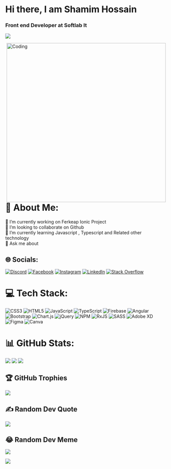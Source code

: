 
<h1>Hi there, I am Shamim Hossain</h1>

### Front end Developer at Softlab It

![](https://media.licdn.com/dms/image/D5616AQEzFdehF6wZ8Q/profile-displaybackgroundimage-shrink_350_1400/0/1690638571503?e=1696464000&v=beta&t=73L-d0WEk4Q41fOQK0vgBdWmvtilszoHDSn-Izy303M)

<img align="right" alt="Coding" width="500" src="https://media.tenor.com/rePDfDWO3XoAAAAd/hacking.gif">


# 💫 **About Me**:
🔭 I’m currently working on  Ferkeap Ionic Project<br>👯 I’m looking to collaborate on Github<br>🌱 I’m currently learning Javascript , Typescript and Related other technology<br>💬 Ask me about



## 🌐 Socials:
[![Discord](https://img.shields.io/badge/Discord-%237289DA.svg?logo=discord&logoColor=white)](https://discord.gg/_shamimhossain) [![Facebook](https://img.shields.io/badge/Facebook-%231877F2.svg?logo=Facebook&logoColor=white)](https://facebook.com/https://www.facebook.com/profile.php?id=100076439873973) [![Instagram](https://img.shields.io/badge/Instagram-%23E4405F.svg?logo=Instagram&logoColor=white)](https://instagram.com/https://www.instagram.com/shamimhossain484215/) [![LinkedIn](https://img.shields.io/badge/LinkedIn-%230077B5.svg?logo=linkedin&logoColor=white)](https://linkedin.com/in/https://www.linkedin.com/in/shamim-hossain-a66617267/) [![Stack Overflow](https://img.shields.io/badge/-Stackoverflow-FE7A16?logo=stack-overflow&logoColor=white)](https://stackoverflow.com/users/https://stackoverflow.com/users/22310464/shamim-hossain) 

# 💻 Tech Stack:
![CSS3](https://img.shields.io/badge/css3-%231572B6.svg?style=for-the-badge&logo=css3&logoColor=white) ![HTML5](https://img.shields.io/badge/html5-%23E34F26.svg?style=for-the-badge&logo=html5&logoColor=white) ![JavaScript](https://img.shields.io/badge/javascript-%23323330.svg?style=for-the-badge&logo=javascript&logoColor=%23F7DF1E) ![TypeScript](https://img.shields.io/badge/typescript-%23007ACC.svg?style=for-the-badge&logo=typescript&logoColor=white) ![Firebase](https://img.shields.io/badge/firebase-%23039BE5.svg?style=for-the-badge&logo=firebase) ![Angular](https://img.shields.io/badge/angular-%23DD0031.svg?style=for-the-badge&logo=angular&logoColor=white) ![Bootstrap](https://img.shields.io/badge/bootstrap-%23563D7C.svg?style=for-the-badge&logo=bootstrap&logoColor=white) ![Chart.js](https://img.shields.io/badge/chart.js-F5788D.svg?style=for-the-badge&logo=chart.js&logoColor=white) ![jQuery](https://img.shields.io/badge/jquery-%230769AD.svg?style=for-the-badge&logo=jquery&logoColor=white) ![NPM](https://img.shields.io/badge/NPM-%23000000.svg?style=for-the-badge&logo=npm&logoColor=white) ![RxJS](https://img.shields.io/badge/rxjs-%23B7178C.svg?style=for-the-badge&logo=reactivex&logoColor=white) ![SASS](https://img.shields.io/badge/SASS-hotpink.svg?style=for-the-badge&logo=SASS&logoColor=white) ![Adobe XD](https://img.shields.io/badge/Adobe%20XD-470137?style=for-the-badge&logo=Adobe%20XD&logoColor=#FF61F6) 	![Figma](https://img.shields.io/badge/figma-%23F24E1E.svg?style=for-the-badge&logo=figma&logoColor=white) ![Canva](https://img.shields.io/badge/Canva-%2300C4CC.svg?style=for-the-badge&logo=Canva&logoColor=white)
# 📊 GitHub Stats:
![](https://github-readme-stats.vercel.app/api?username=Shamimhossain24&theme=radical&hide_border=true&include_all_commits=true&count_private=true)
![](https://github-readme-streak-stats.herokuapp.com/?user=Shamimhossain24&theme=radical&hide_border=true)
![](https://github-readme-stats.vercel.app/api/top-langs/?username=Shamimhossain24&theme=radical&hide_border=true&include_all_commits=true&count_private=true&layout=compact)

## 🏆 GitHub Trophies
![](https://github-profile-trophy.vercel.app/?username=Shamimhossain24&theme=radical&no-frame=true&no-bg=false&margin-w=4)

## ✍️ Random Dev Quote
![](https://quotes-github-readme.vercel.app/api?type=horizontal&theme=radical)

## 😂 Random Dev Meme

![](https://www.freecodecamp.org/news/content/images/2019/07/panel-3-1.png)

[![](https://visitcount.itsvg.in/api?id=Shamimhossain24&icon=2&color=1)](https://visitcount.itsvg.in)

<!-- Proudly created with GPRM ( https://gprm.itsvg.in ) -->
